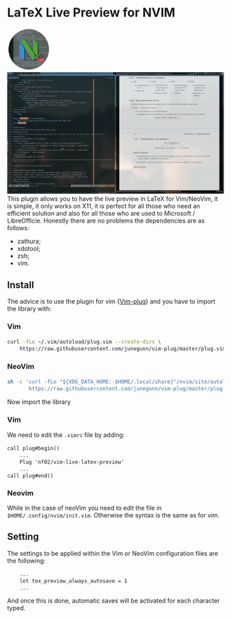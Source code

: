 # LaTeX Live Preview for NVIM
<img src="https://raw.githubusercontent.com/NF02/vim-live-latex-preview/master/bin/notInUse/logo.png" alt="Vim live Latex logo" style="height: 100px; width:100px;"/>
<img src="https://raw.githubusercontent.com/NF02/vim-live-latex-preview/master/doc/prev1.gif" style="width:600px;" />
This plugin allows you to have the live preview in LaTeX for Vim/NeoVim, it is 
simple, it only works on X11, it is perfect for all those who need an efficient
solution and also for all those who are used to Microsoft / LibreOfficie.
Honestly there are no problems the dependencies are as follows:

- zathura;
- xdotool;
- zsh;
- vim.

## Install
The advice is to use the plugin for vim {<a href="https://github.com/NF02/vim-plug">Vim-plug</a>} and you have to import the library with:

### Vim
```sh
curl -fLo ~/.vim/autoload/plug.vim --create-dirs \
    https://raw.githubusercontent.com/junegunn/vim-plug/master/plug.vim
```
### NeoVim

```sh
sh -c 'curl -fLo "${XDG_DATA_HOME:-$HOME/.local/share}"/nvim/site/autoload/plug.vim --create-dirs \
       https://raw.githubusercontent.com/junegunn/vim-plug/master/plug.vim'
```
Now import the library

### Vim
We need to edit the `.vimrc` file by adding:
```vim
call plug#begin()
	...
	Plug 'nf02/vim-live-latex-preview'
	...
call plug#end()
```

### Neovim
While in the case of neoVim you need to edit the file in
`$HOME/.config/nvim/init.vim`. Otherwise the syntax is the same as for vim.

## Setting
The settings to be applied within the Vim or NeoVim configuration files are 
the following:
```vim
	...
	let tex_preview_always_autosave = 1
	...
```
And once this is done, automatic saves will be activated for each character
typed.

